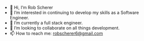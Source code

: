 - 👋 Hi, I’m Rob Scherer
- 👀 I’m interested in continuing to develop my skills as a Software Engineer.
- 🌱 I’m currently a full stack engineer.
- 💞️ I’m looking to collaborate on all things development.
- 📫 How to reach me: robscherer6@gmail.com

<!---
robscherer6/robscherer6 is a ✨ special ✨ repository because its `README.md` (this file) appears on your GitHub profile.
You can click the Preview link to take a look at your changes.
--->
